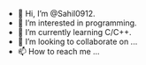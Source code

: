 - 👋 Hi, I’m @Sahil0912.
- 👀 I’m interested in programming.
- 🌱 I’m currently learning C/C++.
- 💞️ I’m looking to collaborate on ...
- 📫 How to reach me ...

<!---
Sahil0912/Sahil0912 is a ✨ special ✨ repository because its `README.md` (this file) appears on your GitHub profile.
You can click the Preview link to take a look at your changes.
--->
